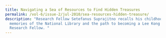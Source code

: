 ```yaml
---
title: Navigating a Sea of Resources to Find Hidden Treasures
permalink: /vol-6/issue-2/jul-2010/sea-resources-hidden-treasure/
description: "Research Fellow Setefanus Suprajitno recalls his childhood,
  memories of the National Library and the path to becoming a Lee Kong Chian
  Research Fellow. "
---
```

